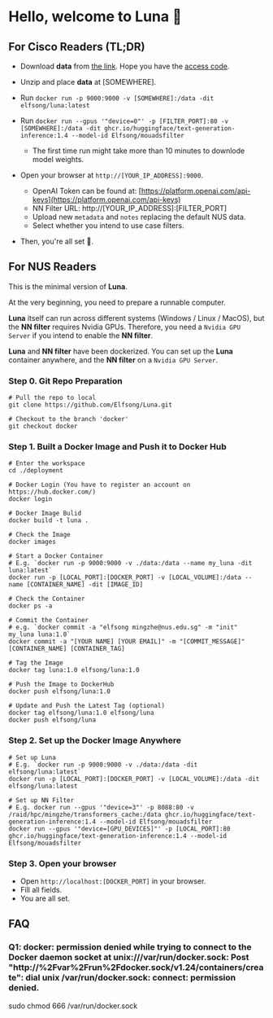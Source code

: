 # Hello, welcome to Luna 🌙

## For Cisco Readers (TL;DR)

* Download **data** from [the link](https://mynbox.nus.edu.sg/u/ttsM25_bDPCk2wz1/435f6f30-4a25-4504-b946-c2ecc5aa877c?l). Hope you have the [access code](mailto:mingzhe@nus.edu.sg).

* Unzip and place **data** at [SOMEWHERE]. 

* Run `docker run -p 9000:9000 -v [SOMEWHERE]:/data -dit elfsong/luna:latest`

* Run `docker run --gpus '"device=0"' -p [FILTER_PORT]:80 -v [SOMEWHERE]:/data -dit ghcr.io/huggingface/text-generation-inference:1.4 --model-id Elfsong/mouadsfilter`
    * The first time run might take more than 10 minutes to downlode model weights.

* Open your browser at `http://[YOUR_IP_ADDRESS]:9000`. 
    * OpenAI Token can be found at: [https://platform.openai.com/api-keys](https://platform.openai.com/api-keys)
    * NN Filter URL: http://[YOUR_IP_ADDRESS]:[FILTER_PORT]
    * Upload new `metadata` and `notes` replacing the default NUS data.
    * Select whether you intend to use case filters.

* Then, you're all set 🥳.

## For NUS Readers

This is the minimal version of **Luna**.

At the very beginning, you need to prepare a runnable computer. 

**Luna** itself can run across different systems (Windows / Linux / MacOS), but the **NN filter** requires Nvidia GPUs. Therefore, you need a `Nvidia GPU Server` if you intend to enable the **NN filter**.

**Luna** and **NN filter** have been dockerized. You can set up the **Luna** container anywhere, and the **NN filter** on a `Nvidia GPU Server`.

### Step 0. Git Repo Preparation
```shell
# Pull the repo to local
git clone https://github.com/Elfsong/Luna.git

# Checkout to the branch 'docker'
git checkout docker
```

### Step 1. Built a Docker Image and Push it to Docker Hub
```shell
# Enter the workspace
cd ./deployment

# Docker Login (You have to register an account on https://hub.docker.com/)
docker login 

# Docker Image Bulid
docker build -t luna .

# Check the Image
docker images

# Start a Docker Container
# E.g. `docker run -p 9000:9000 -v ./data:/data --name my_luna -dit luna:latest`
docker run -p [LOCAL_PORT]:[DOCKER_PORT] -v [LOCAL_VOLUME]:/data --name [CONTAINER_NAME] -dit [IMAGE_ID]

# Check the Container
docker ps -a

# Commit the Container
# e.g. `docker commit -a "elfsong mingzhe@nus.edu.sg" -m "init" my_luna luna:1.0`
docker commit -a "[YOUR NAME] [YOUR EMAIL]" -m "[COMMIT_MESSAGE]" [CONTAINER_NAME] [CONTAINER_TAG]

# Tag the Image
docker tag luna:1.0 elfsong/luna:1.0

# Push the Image to DockerHub
docker push elfsong/luna:1.0

# Update and Push the Latest Tag (optional)
docker tag elfsong/luna:1.0 elfsong/luna
docker push elfsong/luna
```

### Step 2. Set up the Docker Image Anywhere
```shell
# Set up Luna
# E.g. `docker run -p 9000:9000 -v ./data:/data -dit elfsong/luna:latest`
docker run -p [LOCAL_PORT]:[DOCKER_PORT] -v [LOCAL_VOLUME]:/data -dit elfsong/luna:latest

# Set up NN Filter
# E.g. docker run --gpus '"device=3"' -p 8088:80 -v /raid/hpc/mingzhe/transformers_cache:/data ghcr.io/huggingface/text-generation-inference:1.4 --model-id Elfsong/mouadsfilter
docker run --gpus '"device=[GPU_DEVICES]"' -p [LOCAL_PORT]:80 ghcr.io/huggingface/text-generation-inference:1.4 --model-id Elfsong/mouadsfilter
```

### Step 3. Open your browser
* Open `http://localhost:[DOCKER_PORT]` in your browser.
* Fill all fields.
* You are all set.

## FAQ
### Q1: docker: permission denied while trying to connect to the Docker daemon socket at unix:///var/run/docker.sock: Post "http://%2Fvar%2Frun%2Fdocker.sock/v1.24/containers/create": dial unix /var/run/docker.sock: connect: permission denied.
sudo chmod 666 /var/run/docker.sock
